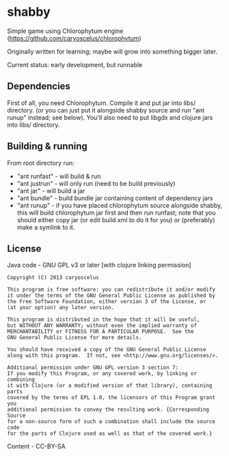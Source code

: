 shabby
======

Simple game using Chlorophytum engine (https://github.com/caryoscelus/chlorophytum)

Originally written for learning; maybe will grow into something bigger later.

Current status: early development, but runnable

Dependencies
------------
First of all, you need Chlorophytum. Compile it and put jar into libs/ directory.
(or you can just put it alongside shabby source and run "ant runup" instead; see
below). You'll also need to put libgdx and clojure jars into libs/ directory.

Building & running
------------------
From root directory run:
* "ant runfast" - will build & run
* "ant justrun" - will only run (need to be build previously)
* "ant jar" - will build a jar
* "ant bundle" - build bundle jar containing content of dependency jars
* "ant runup" - if you have placed chlorophytum source alongside shabby, this will
    build chlorophytum jar first and then run runfast; note that you should either
    copy jar (or edit build.xml to do it for you) or (preferably) make a symlink
    to it.

License
-------
Java code - GNU GPL v3 or later [with clojure linking permission]

    Copyright (C) 2013 caryoscelus
    
    This program is free software: you can redistribute it and/or modify
    it under the terms of the GNU General Public License as published by
    the Free Software Foundation, either version 3 of the License, or
    (at your option) any later version.
    
    This program is distributed in the hope that it will be useful,
    but WITHOUT ANY WARRANTY; without even the implied warranty of
    MERCHANTABILITY or FITNESS FOR A PARTICULAR PURPOSE.  See the
    GNU General Public License for more details.
    
    You should have received a copy of the GNU General Public License
    along with this program.  If not, see <http://www.gnu.org/licenses/>.
     
    Additional permission under GNU GPL version 3 section 7:
    If you modify this Program, or any covered work, by linking or combining
    it with Clojure (or a modified version of that library), containing parts
    covered by the terms of EPL 1.0, the licensors of this Program grant you
    additional permission to convey the resulting work. {Corresponding Source
    for a non-source form of such a combination shall include the source code
    for the parts of Clojure used as well as that of the covered work.}

Content - CC-BY-SA
